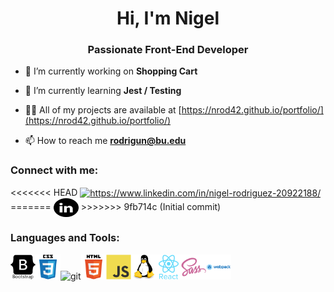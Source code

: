<h1 align="center">Hi, I'm Nigel</h1>
<h3 align="center">Passionate Front-End Developer</h3>

- 🔭 I’m currently working on **Shopping Cart**

- 🌱 I’m currently learning **Jest / Testing**

- 👨‍💻 All of my projects are available at [https://nrod42.github.io/portfolio/](https://nrod42.github.io/portfolio/)

- 📫 How to reach me **rodrigun@bu.edu**

<h3 align="left">Connect with me:</h3>
<p align="left">
<<<<<<< HEAD
<a href="https://linkedin.com/in/https://www.linkedin.com/in/nigel-rodriguez-20922188/" target="blank"><img align="center" src="./images/linkedin-logo.png" alt="https://www.linkedin.com/in/nigel-rodriguez-20922188/" height="30" width="40" /></a>
=======
<a href="https://linkedin.com/in/https://www.linkedin.com/in/nigel-rodriguez-20922188/" target="blank"><img align="center" src="/images/linkedin_logo.png" alt="https://www.linkedin.com/in/nigel-rodriguez-20922188/" height="30" width="40" /></a>
>>>>>>> 9fb714c (Initial commit)
</p>

<h3 align="left">Languages and Tools:</h3>
<p align="left"><img src="https://raw.githubusercontent.com/devicons/devicon/master/icons/bootstrap/bootstrap-plain-wordmark.svg" alt="bootstrap" width="40" height="40"/><img src="https://raw.githubusercontent.com/devicons/devicon/master/icons/css3/css3-original-wordmark.svg" alt="css3" width="40" height="40"/><img src="https://www.vectorlogo.zone/logos/git-scm/git-scm-icon.svg" alt="git" width="40" height="40"/><img src="https://raw.githubusercontent.com/devicons/devicon/master/icons/html5/html5-original-wordmark.svg" alt="html5" width="40" height="40"/><img src="https://raw.githubusercontent.com/devicons/devicon/master/icons/javascript/javascript-original.svg" alt="javascript" width="40" height="40"/><img src="https://raw.githubusercontent.com/devicons/devicon/master/icons/linux/linux-original.svg" alt="linux" width="40" height="40"/><img src="https://raw.githubusercontent.com/devicons/devicon/master/icons/react/react-original-wordmark.svg" alt="react" width="40" height="40"/><img src="https://raw.githubusercontent.com/devicons/devicon/master/icons/sass/sass-original.svg" alt="sass" width="40" height="40"/><img src="https://raw.githubusercontent.com/devicons/devicon/d00d0969292a6569d45b06d3f350f463a0107b0d/icons/webpack/webpack-original-wordmark.svg" alt="webpack" width="40" height="40"/></p>
